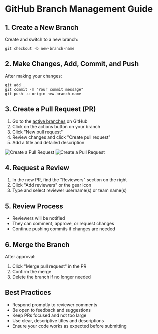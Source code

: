 # GitHub Branch Management Guide

## 1. Create a New Branch

Create and switch to a new branch:

```
git checkout -b new-branch-name
```

## 2. Make Changes, Add, Commit, and Push

After making your changes:

```
git add .
git commit -m "Your commit message"
git push -u origin new-branch-name
```

## 3. Create a Pull Request (PR)

1. Go to the [active branches](https://github.com/Ed-Lovera/AI-PT-Project-1/branches) on GitHub
2. Click on the actions button on your branch
3. Click "New pull request"
4. Review changes and click "Create pull request"
5. Add a title and detailed description

![Create a Pull Request](./images/dev-help/pull-request-1.png)
![Create a Pull Request](./images/dev-help/pull-request-2.png)

## 4. Request a Review

1. In the new PR, find the "Reviewers" section on the right
2. Click "Add reviewers" or the gear icon
3. Type and select reviewer username(s) or team name(s)

## 5. Review Process

- Reviewers will be notified
- They can comment, approve, or request changes
- Continue pushing commits if changes are needed

## 6. Merge the Branch

After approval:
1. Click "Merge pull request" in the PR
2. Confirm the merge
3. Delete the branch if no longer needed

## Best Practices

- Respond promptly to reviewer comments
- Be open to feedback and suggestions
- Keep PRs focused and not too large
- Use clear, descriptive titles and descriptions
- Ensure your code works as expected before submitting